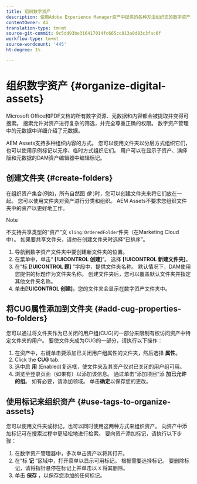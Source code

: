 ```yaml
---
title: 组织数字资产
description: 使用Adobe Experience Manager资产中提供的各种方法组织您的数字资产。
contentOwner: AG
translation-type: tm+mt
source-git-commit: 9c5dd93be316417014fc665cc813a0d83c3fac6f
workflow-type: tm+mt
source-wordcount: '445'
ht-degree: 1%

---
```



# 组织数字资产 {#organize-digital-assets}

Microsoft Office和PDF文档的所有数字资源、元数据和内容都会被提取并变得可搜索。 搜索允许对资产进行复杂的筛选，并完全尊重正确的权限。 数字资产管理中的元数据中详细介绍了元数据。

AEM Assets支持多种组织内容的方式。 您可以使用文件夹以分层方式组织它们，也可以使用示例标记以无序、临时方式组织它们。 用户可以在显示子资产、演绎版和元数据的DAM资产编辑器中编辑标记。

## 创建文件夹 {#create-folders}

在组织资产集合(例如，所有自然图 *像* )时，您可以创建文件夹来将它们放在一起。 您可以使用文件夹对资产进行分类和组织。 AEM Assets不要求您组织文件夹中的资产以更好地工作。

>[!NOTE]
>
>不支持共享类型的“资产”文 `sling:OrderedFolder`件夹（在Marketing Cloud中）。 如果要共享文件夹，请勿在创建文件夹时选择“已排序”。

1. 导航到数字资产文件夹中要创建新文件夹的位置。
1. 在菜单中，单击“ **[!UICONTROL 创建]**”。 选择 **[!UICONTROL 新建文件夹]**。
1. 在“标 **[!UICONTROL 题]** ”字段中，提供文件夹名称。 默认情况下，DAM使用您提供的标题作为文件夹名称。 创建文件夹后，您可以覆盖默认文件夹并指定其他文件夹名称。
1. 单击&#x200B;**[!UICONTROL 创建]**。您的文件夹会显示在数字资产文件夹中。

## 将CUG属性添加到文件夹 {#add-cug-properties-to-folders}

您可以通过将文件夹作为已关闭的用户组(CUG)的一部分来限制有权访问资产中特定文件夹的用户。 要使文件夹成为CUG的一部分，请执行以下操作：

1. 在资产中，右键单击要添加已关闭用户组属性的文件夹，然后选择 **属性**。
1. Click the **CUG** tab.
1. 选中启 **用** (Enabled)复选框，使文件夹及其资产仅对已关闭的用户组可用。
1. 浏览至登录页面（如果有）以添加该信息。 通过单击“添加项目”添 **加已允许的组**。 如有必要，请添加领域。 单击&#x200B;**确定**&#x200B;以保存您的更改。

## 使用标记来组织资产 {#use-tags-to-organize-assets}

您可以使用文件夹或标记，也可以同时使用这两种方式来组织资产。 向资产中添加标记可在搜索过程中更轻松地进行检索。 要向资产添加标记，请执行以下步骤：

1. 在数字资产管理器中，多次单击资产以将其打开。
1. 在“标 **记** ”区域中，打开菜单以显示可用标记。 根据需要选择标记。 要删除标记，请将指针悬停在标记上并单击以 `X` 将其删除。
1. 单击 **保存** ，以保存您添加的任何标记。
